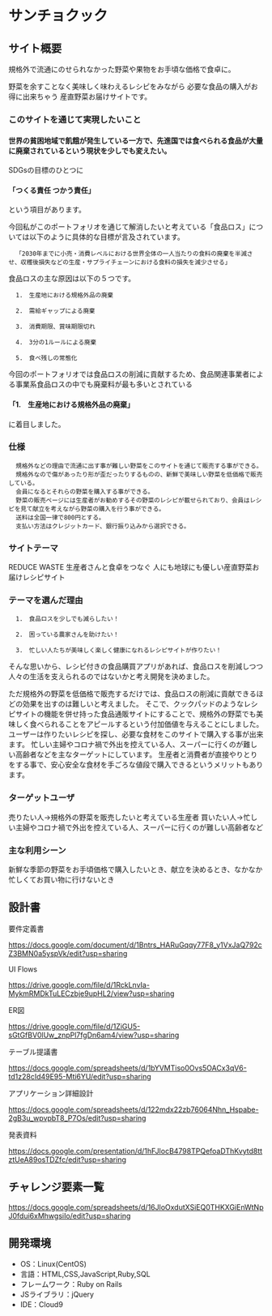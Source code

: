 # サンチョクック

## サイト概要
規格外で流通にのせられなかった野菜や果物をお手頃な価格で食卓に。

野菜を余すことなく美味しく味わえるレシピをみながら
必要な食品の購入がお得に出来ちゃう
産直野菜お届けサイトです。


### このサイトを通じて実現したいこと

#### 世界の貧困地域で飢餓が発生している一方で、先進国では食べられる食品が大量に廃棄されているという現状を少しでも変えたい。


SDGsの目標のひとつに
#### 「つくる責任 つかう責任」　
という項目があります。

今回私がこのポートフォリオを通じて解消したいと考えている「食品ロス」については以下のように具体的な目標が言及されています。


      「2030年までに小売・消費レベルにおける世界全体の一人当たりの食料の廃棄を半減させ、収穫後損失などの生産・サプライチェーンにおける食料の損失を減少させる」


食品ロスの主な原因は以下の５つです。

      1.　生産地における規格外品の廃棄

      2.　需給ギャップによる廃棄

      3.　消費期限、賞味期限切れ

      4.　3分の1ルールによる廃棄

      5.　食べ残しの常態化


今回のポートフォリオでは食品ロスの削減に貢献するため、食品関連事業者による事業系食品ロスの中でも廃棄料が最も多いとされている

#### 「1.　生産地における規格外品の廃棄」

に着目しました。



### 仕様
      規格外などの理由で流通に出す事が難しい野菜をこのサイトを通じて販売する事ができる。
      規格外なので傷があったり形が歪だったりするものの、新鮮で美味しい野菜を低価格で販売している。
      会員になるとそれらの野菜を購入する事ができる。
      野菜の販売ページには生産者がお勧めするその野菜のレシピが載せられており、会員はレシピを見て献立を考えながら野菜の購入を行う事ができる。
      送料は全国一律で800円とする。
      支払い方法はクレジットカード、銀行振り込みから選択できる。



### サイトテーマ
REDUCE WASTE
生産者さんと食卓をつなぐ
人にも地球にも優しい産直野菜お届けレシピサイト




### テーマを選んだ理由

      1.　食品ロスを少しでも減らしたい！

      2.　困っている農家さんを助けたい！

      3.　忙しい人たちが美味しく楽しく健康になれるレシピサイトが作りたい！

そんな思いから、レシピ付きの食品購買アプリがあれば、食品ロスを削減しつつ人々の生活を支えられるのではないかと考え開発を決めました。


ただ規格外の野菜を低価格で販売するだけでは、食品ロスの削減に貢献できるほどの効果を出すのは難しいと考えました。
そこで、クックパッドのようなレシピサイトの機能を併せ持った食品通販サイトにすることで、規格外の野菜でも美味しく食べられることをアピールするという付加価値を与えることにしました。 
ユーザーは作りたいレシピを探し、必要な食材をこのサイトで購入する事が出来ます。 
忙しい主婦やコロナ禍で外出を控えている人、スーパーに行くのが難しい高齢者などを主なターゲットにしています。
生産者と消費者が直接やりとりをする事で、安心安全な食材を手ごろな値段で購入できるというメリットもあります。



### ターゲットユーザ
売りたい人→規格外の野菜を販売したいと考えている生産者
買いたい人→忙しい主婦やコロナ禍で外出を控えている人、スーパーに行くのが難しい高齢者など



### 主な利用シーン
新鮮な季節の野菜をお手頃価格で購入したいとき、献立を決めるとき、なかなか忙しくてお買い物に行けないとき



## 設計書
要件定義書

https://docs.google.com/document/d/1Bntrs_HARuGqqy77F8_y1VxJaQ792cZ3BMN0a5yspVk/edit?usp=sharing


UI Flows

https://drive.google.com/file/d/1RckLnvIa-MykmRMDkTuLECzbje9upHL2/view?usp=sharing


ER図

https://drive.google.com/file/d/1ZiGU5-sGtGfBV0lUw_znpPl7fgDn6am4/view?usp=sharing


テーブル提議書

https://docs.google.com/spreadsheets/d/1bYVMTiso0Ovs5OACx3qV6-td1z28cId49E95-Mti6YU/edit?usp=sharing


アプリケーション詳細設計

https://docs.google.com/spreadsheets/d/122mdx22zb76064Nhn_Hspabe-2gB3u_wpvpbT8_P7Os/edit?usp=sharing

発表資料

https://docs.google.com/presentation/d/1hFJlocB4798TPQefoaDThKvytd8ttztUeA89osTDZfc/edit?usp=sharing

## チャレンジ要素一覧
https://docs.google.com/spreadsheets/d/16JloOxdutXSiEQ0THKXGiEnWtNpJ0fdui6xMhwgsiIo/edit?usp=sharing



## 開発環境
- OS：Linux(CentOS)
- 言語：HTML,CSS,JavaScript,Ruby,SQL
- フレームワーク：Ruby on Rails
- JSライブラリ：jQuery
- IDE：Cloud9


